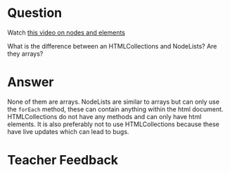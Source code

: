# Question

Watch [this video on nodes and elements](https://www.youtube.com/watch?v=rhvec8cXLlo)

What is the difference between an HTMLCollections and NodeLists? Are they arrays?

# Answer

None of them are arrays. NodeLists are similar to arrays but can only use the `forEach` method, these can contain anything within the html document. HTMLCollections do not have any methods and can only have html elements. It is also preferably not to use HTMLCollections because these have live updates which can lead to bugs.

# Teacher Feedback
